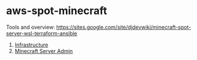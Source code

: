 # aws-spot-minecraft
Tools and overview: https://sites.google.com/site/djdevwiki/minecraft-spot-server-wsl-terraform-ansible

1. [Infrastructure](terraform/infrastructure.md)
1. [Minecraft Server Admin](admin/serverAdmin.md)